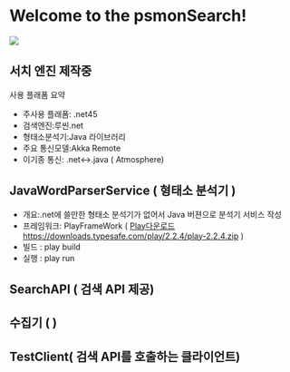 # Welcome to the psmonSearch!
![](http://git.webnori.com/psmon/proxyserver/uploads/a3ece9fdec1a5cc6f0d65227883fdcad/%EA%B8%B0%EC%B4%88%EA%B5%AC%EC%A1%B0.PNG)

## 서치 엔진 제작중

사용 플래폼 요약

* 주사용 플래폼: .net45
* 검색엔진:루씬.net
* 형태소분석기:Java 라이브러리
* 주요 통신모델:Akka Remote
* 이기종 통신: .net<->.java ( Atmosphere)

## JavaWordParserService ( 형태소 분석기 )

* 개요:.net에 쓸만한 형태소 분석기가 없어서 Java 버젼으로 분석기 서비스 작성
* 프레임워크: PlayFrameWork ( [Play다운로드](https://downloads.typesafe.com/play/2.2.4/play-2.2.4.zip) https://downloads.typesafe.com/play/2.2.4/play-2.2.4.zip )
* 빌드 : play build
* 실행 : play run

## SearchAPI ( 검색 API 제공)

## 수집기  (  )

## TestClient( 검색 API를 호출하는 클라이언트)


  



 







